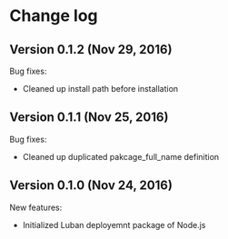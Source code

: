 # Change log

## Version 0.1.2 (Nov 29, 2016)

Bug fixes:
  * Cleaned up install path before installation

## Version 0.1.1 (Nov 25, 2016)

Bug fixes:
  * Cleaned up duplicated pakcage_full_name definition

## Version 0.1.0 (Nov 24, 2016)

New features:
  * Initialized Luban deployemnt package of Node.js
